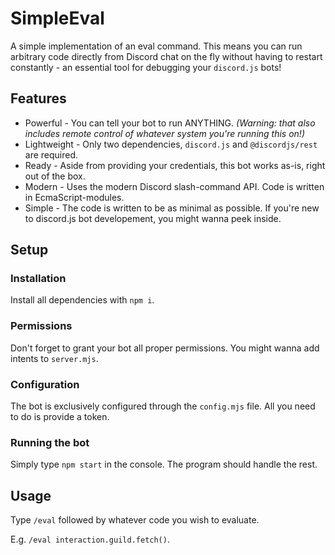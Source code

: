 # SimpleEval
A simple implementation of an eval command.
This means you can run arbitrary code directly from Discord chat on the fly without having to restart constantly - an essential tool for debugging your `discord.js` bots!

## Features
* Powerful - You can tell your bot to run ANYTHING. _(Warning: that also includes remote control of whatever system you're running this on!)_
* Lightweight - Only two dependencies, `discord.js` and `@discordjs/rest` are required.
* Ready - Aside from providing your credentials, this bot works as-is, right out of the box.
* Modern - Uses the modern Discord slash-command API. Code is written in EcmaScript-modules.
* Simple - The code is written to be as minimal as possible. If you're new to discord.js bot developement, you might wanna peek inside.

## Setup
### Installation
Install all dependencies with `npm i`.

### Permissions
Don't forget to grant your bot all proper permissions.
You might wanna add intents to `server.mjs`.

### Configuration
The bot is exclusively configured through the `config.mjs` file. All you need to do is provide a token.

### Running the bot
Simply type `npm start` in the console. The program should handle the rest.

## Usage
Type `/eval` followed by whatever code you wish to evaluate.

E.g. ``/eval interaction.guild.fetch()``.
